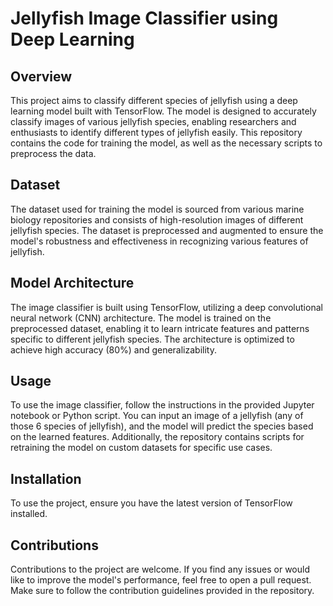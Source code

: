 # Jellyfish Image Classifier using Deep Learning
## Overview
This project aims to classify different species of jellyfish using a deep learning model built with TensorFlow. The model is designed to accurately classify images of various jellyfish species, enabling researchers and enthusiasts to identify different types of jellyfish easily. This repository contains the code for training the model, as well as the necessary scripts to preprocess the data.

## Dataset
The dataset used for training the model is sourced from various marine biology repositories and consists of high-resolution images of different jellyfish species. The dataset is preprocessed and augmented to ensure the model's robustness and effectiveness in recognizing various features of jellyfish.

## Model Architecture
The image classifier is built using TensorFlow, utilizing a deep convolutional neural network (CNN) architecture. The model is trained on the preprocessed dataset, enabling it to learn intricate features and patterns specific to different jellyfish species. The architecture is optimized to achieve high accuracy (80%) and generalizability.

## Usage
To use the image classifier, follow the instructions in the provided Jupyter notebook or Python script. You can input an image of a jellyfish (any of those 6 species of jellyfish), and the model will predict the species based on the learned features. Additionally, the repository contains scripts for retraining the model on custom datasets for specific use cases.

## Installation
To use the project, ensure you have the latest version of TensorFlow installed.

## Contributions
Contributions to the project are welcome. If you find any issues or would like to improve the model's performance, feel free to open a pull request. Make sure to follow the contribution guidelines provided in the repository.







